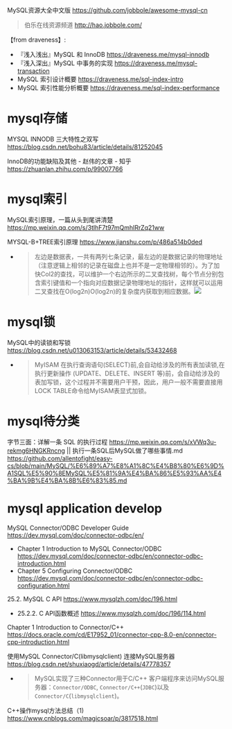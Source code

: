 
MySQL资源大全中文版 https://github.com/jobbole/awesome-mysql-cn
> 伯乐在线资源频道 http://hao.jobbole.com/

【from draveness】:
- 『浅入浅出』MySQL 和 InnoDB https://draveness.me/mysql-innodb
- 『浅入深出』MySQL 中事务的实现 https://draveness.me/mysql-transaction
- MySQL 索引设计概要 https://draveness.me/sql-index-intro
- MySQL 索引性能分析概要 https://draveness.me/sql-index-performance

# mysql存储

MYSQL INNODB 三大特性之双写 https://blog.csdn.net/bohu83/article/details/81252045

InnoDB的功能缺陷及其他 - 赵伟的文章 - 知乎 https://zhuanlan.zhihu.com/p/99007766

# mysql索引

MySQL索引原理，一篇从头到尾讲清楚 https://mp.weixin.qq.com/s/3tlhF7t97mQmhIRrZq21ww

MYSQL-B+TREE索引原理 https://www.jianshu.com/p/486a514b0ded
- > 左边是数据表，一共有两列七条记录，最左边的是数据记录的物理地址（注意逻辑上相邻的记录在磁盘上也并不是一定物理相邻的）。为了加快Col2的查找，可以维护一个右边所示的二叉查找树，每个节点分别包含索引键值和一个指向对应数据记录物理地址的指针，这样就可以运用二叉查找在O(log2n)O(log2n)的复杂度内获取到相应数据。![](https://upload-images.jianshu.io/upload_images/3575048-03fb02c336ddcd7d.png?imageMogr2/auto-orient/strip%7CimageView2/2/w/588/format/webp)

# mysql锁

MySQL中的读锁和写锁 https://blog.csdn.net/u013063153/article/details/53432468
- > MyISAM 在执行查询语句(SELECT)前,会自动给涉及的所有表加读锁,在执行更新操作 (UPDATE、DELETE、INSERT 等)前，会自动给涉及的表加写锁，这个过程并不需要用户干预，因此，用户一般不需要直接用LOCK TABLE命令给MyISAM表显式加锁。

# mysql待分类

字节三面：详解一条 SQL 的执行过程 https://mp.weixin.qq.com/s/xVWq3u-rekmg6HNGKRncng || 执行一条SQL后MySQL做了哪些事情.md https://github.com/allentofight/easy-cs/blob/main/MySQL/%E6%89%A7%E8%A1%8C%E4%B8%80%E6%9D%A1SQL%E5%90%8EMySQL%E5%81%9A%E4%BA%86%E5%93%AA%E4%BA%9B%E4%BA%8B%E6%83%85.md

# mysql application develop

MySQL Connector/ODBC Developer Guide https://dev.mysql.com/doc/connector-odbc/en/
- Chapter 1 Introduction to MySQL Connector/ODBC https://dev.mysql.com/doc/connector-odbc/en/connector-odbc-introduction.html
- Chapter 5 Configuring Connector/ODBC https://dev.mysql.com/doc/connector-odbc/en/connector-odbc-configuration.html

25.2. MySQL C API https://www.mysqlzh.com/doc/196.html
- 25.2.2. C API函数概述 https://www.mysqlzh.com/doc/196/114.html

Chapter 1 Introduction to Connector/C++ https://docs.oracle.com/cd/E17952_01/connector-cpp-8.0-en/connector-cpp-introduction.html

使用MySQL Connector/C(libmysqlclient) 连接MySQL服务器 https://blog.csdn.net/shuxiaogd/article/details/47778357
- > MySQL实现了三种Connector用于C/C++ 客户端程序来访问MySQL服务器：`Connector/ODBC`, `Connector/C++`(`JDBC`)以及`Connector/C`(`libmysqlclient`)。

C++操作mysql方法总结（1) https://www.cnblogs.com/magicsoar/p/3817518.html
